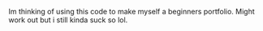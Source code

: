 Im thinking of using this code to make myself a beginners portfolio. Might work out but i still kinda suck so lol.
